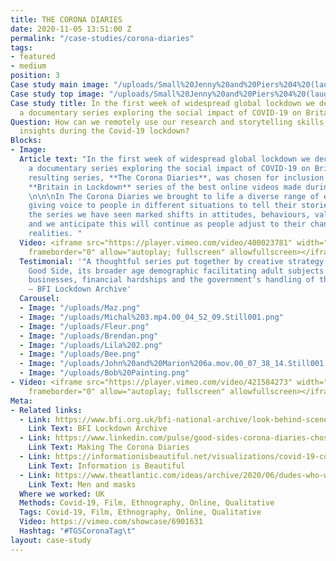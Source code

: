 ```yaml
---
title: THE CORONA DIARIES
date: 2020-11-05 13:51:00 Z
permalink: "/case-studies/corona-diaries"
tags:
- featured
- medium
position: 3
Case study main image: "/uploads/Small%20Jenny%20and%20Piers%204%20(laughing%20only).mp4.00_00_08_00%20cropflip.Still001.jpg"
Case study top image: "/uploads/Small%20Jenny%20and%20Piers%204%20(laughing%20only).mp4.00_00_08_00.Still001.jpg"
Case study title: In the first week of widespread global lockdown we decided to create
  a documentary series exploring the social impact of COVID-19 on Britain.
Question: How can we remotely use our research and storytelling skills to capture
  insights during the Covid-19 lockdown?
Blocks:
- Image: 
  Article text: "In the first week of widespread global lockdown we decided to create
    a documentary series exploring the social impact of COVID-19 on Britain.\n\nThe
    resulting series, **The Corona Diaries**, was chosen for inclusion in the BFI’s
    **Britain in Lockdown** series of the best online videos made during the pandemic.
    \n\n\nIn The Corona Diaries we brought to life a diverse range of experiences,
    giving voice to people in different situations to tell their stories. In making
    the series we have seen marked shifts in attitudes, behaviours, values and priorities,
    and we anticipate this will continue as people adjust to their changing social
    realities. "
  Video: <iframe src="https://player.vimeo.com/video/400023781" width="640" height="360"
    frameborder="0" allow="autoplay; fullscreen" allowfullscreen></iframe>
  Testimonial: '"A thoughtful series put together by creative strategy company The
    Good Side, its broader age demographic facilitating adult subjects including local
    businesses, financial hardships and the government’s handling of the crisis."
    — BFI Lockdown Archive'
  Carousel:
  - Image: "/uploads/Maz.png"
  - Image: "/uploads/Michal%203.mp4.00_04_52_09.Still001.png"
  - Image: "/uploads/Fleur.png"
  - Image: "/uploads/Brendan.png"
  - Image: "/uploads/Lila%202.png"
  - Image: "/uploads/Bee.png"
  - Image: "/uploads/John%20and%20Marion%206a.mov.00_07_38_14.Still001.png"
  - Image: "/uploads/Bob%20Painting.png"
- Video: <iframe src="https://player.vimeo.com/video/421584273" width="640" height="360"
    frameborder="0" allow="autoplay; fullscreen" allowfullscreen></iframe>
Meta:
- Related links:
  - Link: https://www.bfi.org.uk/bfi-national-archive/look-behind-scenes/britain-lockdown-online-video-archive
    Link Text: BFI Lockdown Archive
  - Link: https://www.linkedin.com/pulse/good-sides-corona-diaries-chosen-bfi-time-capsule-james-lewis/?trackingId=6H9cHq5VTFmE5MWEJ8apfQ%3D%3D
    Link Text: Making The Corona Diaries
  - Link: https://informationisbeautiful.net/visualizations/covid-19-coronavirus-infographic-datapack/
    Link Text: Information is Beautiful
  - Link: https://www.theatlantic.com/ideas/archive/2020/06/dudes-who-wont-wear-masks/613375/
    Link Text: Men and masks
  Where we worked: UK
  Methods: Covid-19, Film, Ethnography, Online, Qualitative
  Tags: Covid-19, Film, Ethnography, Online, Qualitative
  Video: https://vimeo.com/showcase/6901631
  Hashtag: "#TGSCoronaTag\t"
layout: case-study
---
```


